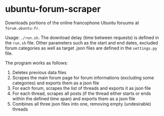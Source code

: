 ubuntu-forum-scraper
====================

Downloads portions of the online francophone Ubuntu foruums at `forum.ubuntu-fr`.

Usage: `./run.sh`. The download delay (time between requests) is defined in the `run.sh` file. Other parameters such as the start and end dates, excluded forum categories as well as target .json files are defined in the `settings.py` file.

The program works as follows:
1. Deletes previous data files
2. Scrapes the main forum page for forum informations (excluding some categories) and exports them as a json file
3. For each forum, scrapes the list of threads and exports it as json file
4. For each thread, scrapes all posts (if the thread either starts or ends within the defined time span) and exports them as a json file
5. Combines all three json files into one, removing empty (undesirable) threads
